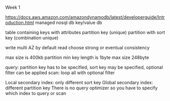 Week 1 

https://docs.aws.amazon.com/amazondynamodb/latest/developerguide/Introduction.html
managed nosql db
key/value db

table containing keys with attributes
partition key (unique)
partition with sort key (combination unique)

write multi AZ by default
read choose strong or eventual consistency 

max size is 400kb
partition min key length is 1byte max size 248byte

query: partition key has to be specified, sort key may be specified, optional filter can be applied
scan: loop all with optional filter 

Local secondary index: only different sort key
Global secondary index: different partition key
There is no query optimizer so you have to specify which index to query or scan

